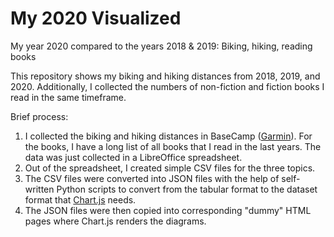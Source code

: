 # My 2020 Visualized
My year 2020 compared to the years 2018 &amp; 2019: Biking, hiking, reading books

This repository shows my biking and hiking distances from 2018, 2019, and 2020. Additionally, 
I collected the numbers of non-fiction and fiction books I read in the same timeframe.

Brief process:
1. I collected the biking and hiking distances in BaseCamp ([Garmin](https://www.garmin.com/)). For the books, I have a long list of all books that I read in the last years. The data was just collected in a LibreOffice spreadsheet.
2. Out of the spreadsheet, I created simple CSV files for the three topics.
3. The CSV files were converted into JSON files with the help of self-written Python scripts to convert from the tabular format to the dataset format that [Chart.js](https://www.chartjs.org/) needs.
4. The JSON files were then copied into corresponding "dummy" HTML pages where Chart.js renders the diagrams.